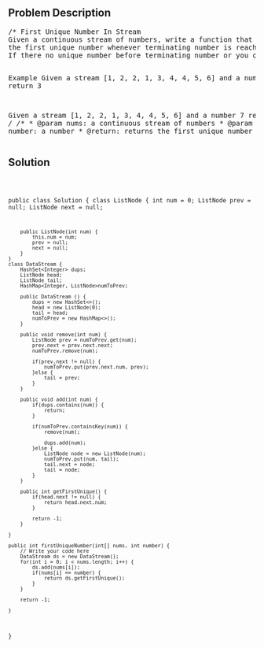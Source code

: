 <!--
<style>
  body { font-family: Arial, sans-serif; }
  .container { max-width: 100%; margin: auto; padding: 20px; }
  .comment-block { background-color: #f9f9f9; padding: 10px; border-left: 5px solid #ccc; max-width: 50%; margin: auto;}
  .code-block { background-color: #f4f4f4; padding: 10px; border: 1px solid #ddd; }
</style>
-->

<div class='container'>
<h2>Problem Description</h2>
<div class='comment-block'>
<pre>
/* First Unique Number In Stream
Given a continuous stream of numbers, write a function that returns 
the first unique number whenever terminating number is reached(include terminating number). 
If there no unique number before terminating number or you can't find this terminating number, return -1.

Example
Given a stream [1, 2, 2, 1, 3, 4, 4, 5, 6] and a number 5
return 3

Given a stream [1, 2, 2, 1, 3, 4, 4, 5, 6] and a number 7
return -1
*/
    /**
     * @param nums: a continuous stream of numbers
     * @param number: a number
     * @return: returns the first unique number
     */
</pre>
</div>

<h2>Solution</h2>
<div class='code-block'>
<pre><code class='language-java'>

public class Solution {
    class ListNode {
        int num = 0;
        ListNode prev = null;
        ListNode next = null;
        
        public ListNode(int num) {
            this.num = num;
            prev = null;
            next = null;
        }
    }
    class DataStream {
        HashSet<Integer> dups;
        ListNode head;
        ListNode tail;
        HashMap<Integer, ListNode>numToPrev;
        
        public DataStream () {
            dups = new HashSet<>();
            head = new ListNode(0);
            tail = head;
            numToPrev = new HashMap<>();
        }
        
        public void remove(int num) {
            ListNode prev = numToPrev.get(num);
            prev.next = prev.next.next;
            numToPrev.remove(num);
            
            if(prev.next != null) {
                numToPrev.put(prev.next.num, prev);
            }else {
                tail = prev;
            }
        }
        
        public void add(int num) {
            if(dups.contains(num)) {
                return;
            }
            
            if(numToPrev.containsKey(num)) {
                remove(num);
                
                dups.add(num);
            }else {
                ListNode node = new ListNode(num);
                numToPrev.put(num, tail);
                tail.next = node;
                tail = node;
            }
        }
        
        public int getFirstUnique() {
            if(head.next != null) {
                return head.next.num;
            }
            
            return -1;
        }
      
    }
    
    public int firstUniqueNumber(int[] nums, int number) {
        // Write your code here
        DataStream ds = new DataStream();
        for(int i = 0; i < nums.length; i++) {
            ds.add(nums[i]);
            if(nums[i] == number) {
                return ds.getFirstUnique();
            }
        }
        
        return -1;
        
    }
}</code></pre>
</div>
</div>

